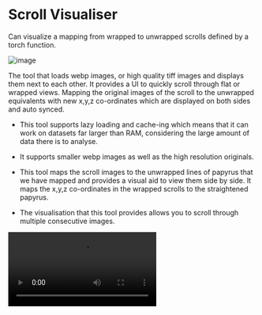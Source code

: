# Scroll Visualiser

Can visualize a mapping from wrapped to unwrapped scrolls defined by a torch function. 

![image](docs/demo-image.png) 

The tool that loads webp images, or high quality tiff images and displays them next to each other. It provides a UI to quickly scroll through flat or wrapped views.  Mapping the original images of the scroll to the unwrapped equivalents with new x,y,z co-ordinates which are displayed on both sides and auto synced.


* This tool supports lazy loading and cache-ing which means that it can work on datasets far larger than RAM, considering the large amount of data there is to analyse.

* It supports smaller webp images as well as the high resolution originals.

* This tool maps the scroll images to the unwrapped lines of papyrus that we have mapped and provides a visual aid to view them side by side. It maps the x,y,z co-ordinates in the wrapped scrolls to the straightened papyrus.

* The visualisation that this tool provides allows you to scroll through multiple consecutive images.

![demo video](docs/demo-video.mp4)



